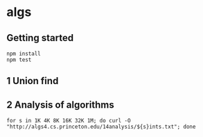 # algs

## Getting started

```
npm install
npm test
```
## 1 Union find

## 2 Analysis of algorithms

```
for s in 1K 4K 8K 16K 32K 1M; do curl -O "http://algs4.cs.princeton.edu/14analysis/${s}ints.txt"; done
```
